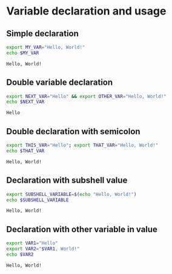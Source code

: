 # Variable declaration and usage

## Simple declaration

```bash
export MY_VAR="Hello, World!"
echo $MY_VAR
```

<!-- expected_similarity=1.0 -->

```text
Hello, World!
```

## Double variable declaration

```bash
export NEXT_VAR="Hello" && export OTHER_VAR="Hello, World!"
echo $NEXT_VAR
```

<!-- expected_similarity=1.0 -->

```text
Hello
```

## Double declaration with semicolon

```bash
export THIS_VAR="Hello"; export THAT_VAR="Hello, World!"
echo $THAT_VAR
```

<!-- expected_similarity=1.0 -->

```text
Hello, World!
```

## Declaration with subshell value

```bash
export SUBSHELL_VARIABLE=$(echo "Hello, World!")
echo $SUBSHELL_VARIABLE
```

<!-- expected_similarity=1.0 -->

```text
Hello, World!
```

## Declaration with other variable in value

```bash
export VAR1="Hello"
export VAR2="$VAR1, World!"
echo $VAR2
```

<!-- expected_similarity=1.0 -->

```text
Hello, World!
```
